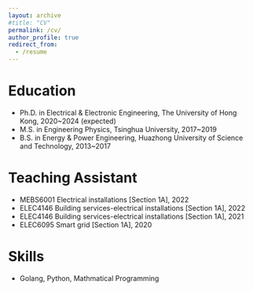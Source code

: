 ```yaml
---
layout: archive
#title: "CV"
permalink: /cv/
author_profile: true
redirect_from:
  - /resume
---
```




Education
======
* Ph.D. in Electrical & Electronic Engineering, The University of Hong Kong, 2020~2024 (expected)
* M.S. in Engineering Physics, Tsinghua University, 2017~2019
* B.S. in Energy & Power Engineering, Huazhong University of Science and Technology, 2013~2017

Teaching Assistant
======
* MEBS6001 Electrical installations [Section 1A], 2022
* ELEC4146 Building services-electrical installations [Section 1A], 2022
* ELEC4146 Building services-electrical installations [Section 1A], 2021
* ELEC6095 Smart grid [Section 1A], 2020
  
Skills
======
* Golang, Python, Mathmatical Programming
  
